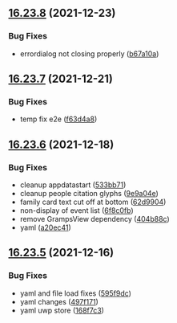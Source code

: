 ## [16.23.8](https://github.com/phandcock/GrampsView/compare/v16.23.7...v16.23.8) (2021-12-23)


### Bug Fixes

* errordialog not closing properly ([b67a10a](https://github.com/phandcock/GrampsView/commit/b67a10ac761ea71e3c25d00d17d20decb6407350))



## [16.23.7](https://github.com/phandcock/GrampsView/compare/v16.23.6...v16.23.7) (2021-12-21)


### Bug Fixes

* temp fix e2e ([f63d4a8](https://github.com/phandcock/GrampsView/commit/f63d4a84f7de848336705884a5febf2274e17d6e))



## [16.23.6](https://github.com/phandcock/GrampsView/compare/v16.23.5...v16.23.6) (2021-12-18)


### Bug Fixes

* cleanup appdatastart ([533bb71](https://github.com/phandcock/GrampsView/commit/533bb71b576d8fc3f0e66e6734f35907e8041a2f))
* cleanup people citation glyphs ([9e9a04e](https://github.com/phandcock/GrampsView/commit/9e9a04eb559288521dc545b43f9fedc671f997d4))
* family card text cut off at bottom ([62d9904](https://github.com/phandcock/GrampsView/commit/62d9904ec9db2d18efba18d122e3b9ceeff13e30))
* non-display of event list ([6f8c0fb](https://github.com/phandcock/GrampsView/commit/6f8c0fb6646d2779c0516757d65faee7d414ce8b))
* remove GrampsView dependency ([404b88c](https://github.com/phandcock/GrampsView/commit/404b88c8f3e07dfd0a36ceac4734f084af9b116b))
* yaml ([a20ec41](https://github.com/phandcock/GrampsView/commit/a20ec41dcd9189f7cc96c50b331bd3d74f50d7ee))



## [16.23.5](https://github.com/phandcock/GrampsView/compare/v16.23.4...v16.23.5) (2021-12-16)


### Bug Fixes

* yaml and file load fixes ([595f9dc](https://github.com/phandcock/GrampsView/commit/595f9dcdf8a03951e89f22e936a4199cf44287fa))
* yaml changes ([497f171](https://github.com/phandcock/GrampsView/commit/497f17177ec14578ce833467775e820a1b90d09f))
* yaml uwp store ([168f7c3](https://github.com/phandcock/GrampsView/commit/168f7c34391a044d72b3f4c0c99607236b20c007))



